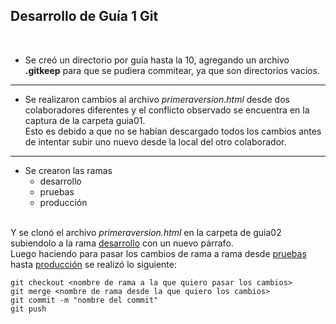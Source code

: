 
## Desarrollo de Guía 1 Git
</br>

- Se creó un directorio por guía hasta la 10, agregando un archivo **.gitkeep** para que se pudiera commitear, ya que son directorios vacíos.

---

- Se realizaron cambios al archivo *primeraversion.html* desde dos colaboradores diferentes y el conflicto observado se encuentra en la captura de la carpeta guia01. </br>
Esto es debido a que no se habían descargado todos los cambios antes de intentar subir uno nuevo desde la local del otro colaborador.

---

- Se crearon las ramas 
  - desarrollo
  - pruebas
  - producción
  </br>
Y se clonó el archivo *primeraversion.html* en la carpeta de guia02 subiendolo a la rama <ins>desarrollo</ins> con un nuevo párrafo. </br>
Luego haciendo para pasar los cambios de rama a rama desde <ins>pruebas</ins> hasta <ins>producción</ins> se realizó lo siguiente:</br>
```
git checkout <nombre de rama a la que quiero pasar los cambios>
git merge <nombre de rama desde la que quiero los cambios>
git commit -m "nombre del commit"
git push
```